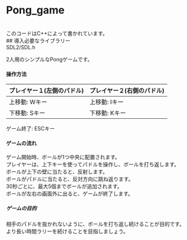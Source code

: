 ﻿# Pong_game
<br>
このコードはC++によって書かれています。
<br>
## 導入必要なライブラリー
<br>
SDL2/SDL.h

2人用のシンプルなPongゲームです。
<br>
#### 操作方法

|プレイヤー１(左側のパドル)|プレイヤー２(右側のパドル)|
|:-------------------------|:-------------------------|
|上移動: Wキー             |上移動: Iキー              |
|下移動: Sキー             |下移動: Kキー              |

ゲーム終了: ESCキー
<br>

#### ゲームの流れ

ゲーム開始時、ボールが1つ中央に配置されます。
<br>
  プレイヤーは、上下キーを使ってパドルを操作し、ボールを打ち返します。
  <br>
  ボールが上下の壁に当たると、反射します。
  <br>
  ボールがパドルに当たると、反対方向に跳ね返ります。
  <br>
  30秒ごとに、最大5個までボールが追加されます。
  <br>
  ボールが左右の画面外に出ると、ゲームが終了します。
  <br>
##### ゲームの目的

  相手のパドルを抜かれないように、ボールを打ち返し続けることが目的です。
  <br>
  より長い時間ラリーを続けることを目指しましょう。
  <br>
